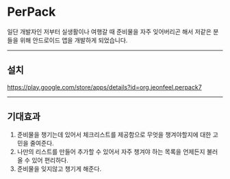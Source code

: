 # PerPack
일단 개발자인 저부터 실생활이나 여행갈 때 준비물을 
자주 잊어버리곤 해서 저같은 분들을 위해 안드로이드 앱을 개발하게 되었습니다.
***
## 설치
https://play.google.com/store/apps/details?id=org.jeonfeel.perpack7
***
## 기대효과
1. 준비물을 챙기는데 있어서 체크리스트를 제공함으로 무엇을 챙겨야할지에 대한 고민을 줄여준다.
2. 나만의 리스트를 만들어 추가할 수 있어서 자주 챙겨야 하는 목록을 언제든지 불러올 수 있어 편리하다.
3. 준비물을 잊지않고 챙기게 해준다.
